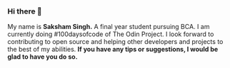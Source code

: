 ### Hi there 👋
My name is **Saksham Singh.**
A final year student pursuing BCA.
I am currently doing #100daysofcode of The Odin Project.
I look forward to contributing to open source and helping other developers and projects to the best of my abilities.
**If you have any tips or suggestions, I would be glad to have you do so.** 

<!--
**singh-saksham/singh-saksham** is a ✨ _special_ ✨ repository because its `README.md` (this file) appears on your GitHub profile.

Here are some ideas to get you started:

- 🔭 I’m currently working on ...
- 🌱 I’m currently learning ...
- 👯 I’m looking to collaborate on ...
- 🤔 I’m looking for help with ...
- 💬 Ask me about ...
- 📫 How to reach me: ...
- 😄 Pronouns: ...
- ⚡ Fun fact: ...
-->
